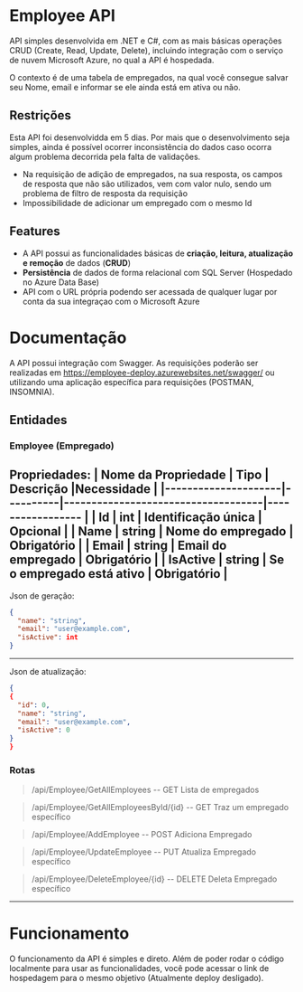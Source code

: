 # Employee API
API simples desenvolvida em .NET e C#, com as mais básicas operações CRUD (Create, Read,
Update, Delete), incluindo integração com o serviço de nuvem Microsoft Azure, no qual a 
API é hospedada.

O contexto é de uma tabela de empregados, na qual você consegue salvar seu Nome, email e 
informar se ele ainda está em ativa ou não.

## Restrições 
Esta API foi desenvolvidda em 5 dias. Por mais que o desenvolvimento seja simples, ainda 
é possível ocorrer inconsistência do dados caso ocorra algum problema decorrida pela falta 
de validações.

- Na requisição de adição de empregados, na sua resposta, os campos de resposta que não são 
utilizados, vem com valor nulo, sendo um problema de filtro de resposta da requisição
- Impossibilidade de adicionar um empregado com o mesmo Id

## Features
- A API possui as funcionalidades básicas de **criação, leitura, atualização e remoção** de dados (**CRUD**)
- **Persistência** de dados de forma relacional com SQL Server (Hospedado no Azure Data Base)
- API com o URL própria podendo ser acessada de qualquer lugar por conta da sua integraçao com o Microsoft Azure

# Documentação

A API possui integração com Swagger. 
As requisições poderão ser realizadas em https://employee-deploy.azurewebsites.net/swagger/ ou 
utilizando uma aplicação específica para requisições (POSTMAN, INSOMNIA).

## Entidades

### Employee (Empregado)
Propriedades:
| Nome da Propriedade | Tipo     | Descrição                          |Necessidade       |
|---------------------|----------|------------------------------------|----------------- |
| Id                  | int      | Identificação única                | Opcional         |
| Name                | string   | Nome do empregado                  | Obrigatório      |
| Email               | string   | Email do empregado                 | Obrigatório      |
| IsActive            | string   | Se o empregado está ativo          | Obrigatório      |
---
Json de geração:
~~~ json
{
  "name": "string",
  "email": "user@example.com",
  "isActive": int
}
~~~
---
Json de atualização:
~~~json
{
{
  "id": 0,
  "name": "string",
  "email": "user@example.com",
  "isActive": 0
}
}
~~~
### Rotas
> /api/Employee/GetAllEmployees -- GET Lista de empregados

> /api/Employee/GetAllEmployeesById/{id} -- GET Traz um empregado específico

> /api/Employee/AddEmployee -- POST Adiciona Empregado

> /api/Employee/UpdateEmployee -- PUT Atualiza Empregado específico

> /api/Employee/DeleteEmployee/{id} -- DELETE Deleta Empregado específico

---

# Funcionamento
O funcionamento da API é simples e direto. Além de poder rodar o código localmente para usar as funcionalidades, você pode acessar o link de hospedagem para o mesmo objetivo (Atualmente deploy desligado).

